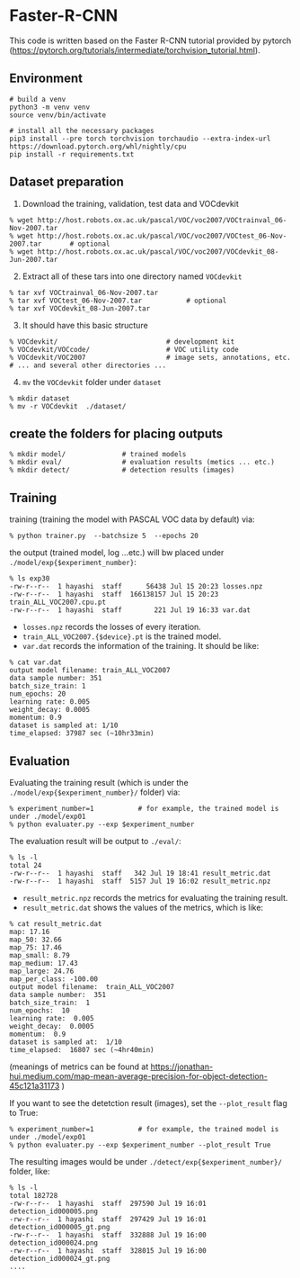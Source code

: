 # Faster-R-CNN


This code is written based on the Faster R-CNN tutorial provided by pytorch (https://pytorch.org/tutorials/intermediate/torchvision_tutorial.html). 



## Environment  

```
# build a venv  
python3 -m venv venv 
source venv/bin/activate

# install all the necessary packages 
pip3 install --pre torch torchvision torchaudio --extra-index-url https://download.pytorch.org/whl/nightly/cpu
pip install -r requirements.txt

```



## Dataset preparation

1. Download the training, validation, test data and VOCdevkit

```
% wget http://host.robots.ox.ac.uk/pascal/VOC/voc2007/VOCtrainval_06-Nov-2007.tar
% wget http://host.robots.ox.ac.uk/pascal/VOC/voc2007/VOCtest_06-Nov-2007.tar       # optional 
% wget http://host.robots.ox.ac.uk/pascal/VOC/voc2007/VOCdevkit_08-Jun-2007.tar

```

2. Extract all of these tars into one directory named `VOCdevkit`

```
% tar xvf VOCtrainval_06-Nov-2007.tar
% tar xvf VOCtest_06-Nov-2007.tar           # optional
% tar xvf VOCdevkit_08-Jun-2007.tar
```

3. It should have this basic structure

```
% VOCdevkit/                           # development kit
% VOCdevkit/VOCcode/                   # VOC utility code
% VOCdevkit/VOC2007                    # image sets, annotations, etc.
# ... and several other directories ...

```

4. `mv` the `VOCdevkit` folder under `dataset`
```
% mkdir dataset
% mv -r VOCdevkit  ./dataset/

```


## create the folders for placing outputs 


```
% mkdir model/              # trained models
% mkdir eval/               # evaluation results (metics ... etc.)
% mkdir detect/             # detection results (images)

```


## Training


training (training the model with PASCAL VOC data by default) via: 

```
% python trainer.py  --batchsize 5  --epochs 20
```

the output (trained model, log ...etc.) will bw placed under `./model/exp{$experiment_number}`: 
```
% ls exp30 
-rw-r--r--  1 hayashi  staff      56438 Jul 15 20:23 losses.npz
-rw-r--r--  1 hayashi  staff  166138157 Jul 15 20:23 train_ALL_VOC2007.cpu.pt
-rw-r--r--  1 hayashi  staff        221 Jul 19 16:33 var.dat
```

- `losses.npz` records the losses of every iteration.
- `train_ALL_VOC2007.{$device}.pt` is the trained model.
-  `var.dat` records the information of the training. It should be like: 


```
% cat var.dat 
output model filename: train_ALL_VOC2007
data sample number: 351
batch_size_train: 1
num_epochs: 20
learning rate: 0.005
weight_decay: 0.0005
momentum: 0.9
dataset is sampled at: 1/10
time_elapsed: 37987 sec (~10hr33min)

```

## Evaluation

Evaluating the training result (which is under the `./model/exp{$experiment_number}/` folder) via: 

```
% experiment_number=1           # for example, the trained model is under ./model/exp01
% python evaluater.py --exp $experiment_number
```
The evaluation result will be output to `./eval/`: 

```
% ls -l
total 24
-rw-r--r--  1 hayashi  staff   342 Jul 19 18:41 result_metric.dat
-rw-r--r--  1 hayashi  staff  5157 Jul 19 16:02 result_metric.npz
```


- `result_metric.npz` records the metrics for evaluating the training result. 
- `result_metric.dat` shows the values of the metrics, which is like: 

```
% cat result_metric.dat 
map: 17.16
map_50: 32.66
map_75: 17.46
map_small: 8.79
map_medium: 17.43
map_large: 24.76
map_per_class: -100.00
output model filename:  train_ALL_VOC2007
data sample number:  351
batch_size_train:  1
num_epochs:  10
learning rate:  0.005
weight_decay:  0.0005
momentum:  0.9
dataset is sampled at:  1/10
time_elapsed:  16807 sec (~4hr40min)
```

(meanings of metrics can be found at https://jonathan-hui.medium.com/map-mean-average-precision-for-object-detection-45c121a31173 )



If you want to see the detetction result (images), set the `--plot_result` flag to True: 

```
% experiment_number=1           # for example, the trained model is under ./model/exp01
% python evaluater.py --exp $experiment_number --plot_result True
```

The resulting images would be under `./detect/exp{$experiment_number}/` folder, like: 

```
% ls -l
total 182728
-rw-r--r--  1 hayashi  staff  297590 Jul 19 16:01 detection_id000005.png
-rw-r--r--  1 hayashi  staff  297429 Jul 19 16:01 detection_id000005_gt.png
-rw-r--r--  1 hayashi  staff  332888 Jul 19 16:00 detection_id000024.png
-rw-r--r--  1 hayashi  staff  328015 Jul 19 16:00 detection_id000024_gt.png
....
```


